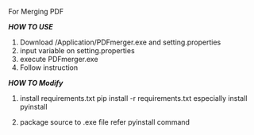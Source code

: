 For Merging PDF

***HOW TO USE***

1. Download /Application/PDFmerger.exe and setting.properties
2. input variable on setting.properties
3. execute PDFmerger.exe
4. Follow instruction


***HOW TO Modify***

1. install requirements.txt
    pip install -r requirements.txt
    especially install pyinstall

2. package source to .exe file
    refer pyinstall command

